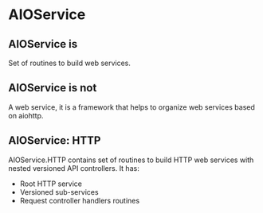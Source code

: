 AIOService
==========

AIOService is
-------------

Set of routines to build web services.


AIOService is not
-----------------

A web service, it is a framework that helps to organize web services based on aiohttp.


AIOService: HTTP
----------------

AIOService.HTTP contains set of routines to build HTTP web services with nested versioned API controllers.
It has:

* Root HTTP service
* Versioned sub-services
* Request controller handlers routines
